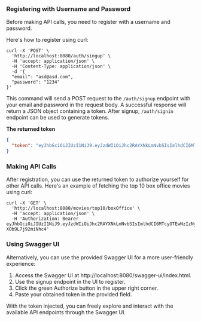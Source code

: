 ### Registering with Username and Password

Before making API calls, you need to register with a username and password.

Here's how to register using curl:

```
curl -X 'POST' \
  'http://localhost:8080/auth/singup' \
  -H 'accept: application/json' \
  -H 'Content-Type: application/json' \
  -d '{
  "email": "asd@asd.com",
  "password": "1234"
}'
```

This command will send a POST request to the `/auth/signup` endpoint with your email and password in the request body. A
successful response will return a JSON object containing a token.
After signup, `/auth/signin` endpoint can be used to generate tokens.

**The returned token**

```json
{
  "token": "eyJhbGciOiJIUzI1NiJ9.eyJzdWIiOiJhc2RAYXNkLmNvbSIsImlhdCI6MTcyOTEwNzIzNywiZXhwIjoxNzI5MTkzNjM3fQ.2Ki50r4PSVu9sJ41q_ABy0P8A8A-XOb9L7j92miNhc4"
}
```

### Making API Calls

After registration, you can use the returned token to authorize yourself for other API calls. Here's an example of
fetching the top 10 box office movies using curl:

```
curl -X 'GET' \
  'http://localhost:8080/movies/top10/boxOffice' \
  -H 'accept: application/json' \
  -H 'Authorization: Bearer eyJhbGciOiJIUzI1NiJ9.eyJzdWIiOiJhc2RAYXNkLmNvbSIsImlhdCI6MTcyOTEwNzIzNywiZXhwIjoxNzI5MTkzNjM3fQ.2Ki50r4PSVu9sJ41q_ABy0P8A8A-XOb9L7j92miNhc4'
```

### Using Swagger UI

Alternatively, you can use the provided Swagger UI for a more user-friendly experience:

1. Access the Swagger UI at http://localhost:8080/swagger-ui/index.html.
2. Use the signup endpoint in the UI to register.
3. Click the green Authorize button in the upper right corner.
4. Paste your obtained token in the provided field.

With the token injected, you can freely explore and interact with the available API endpoints through the Swagger UI.